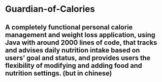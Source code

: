# Guardian-of-Calories
<h2>A completely functional personal calorie management and weight loss application, using Java with around 2000 lines of code, that tracks and advises daily nutrition intake based on users' goal and status, and provides users the flexibility of modifying and adding food and nutrition settings. (but in chinese)</h2>

